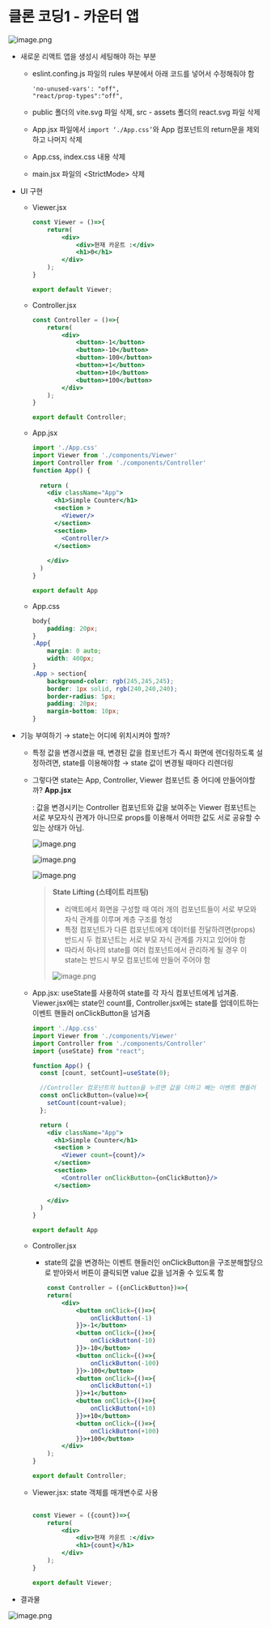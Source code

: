 # 클론 코딩1 - 카운터 앱

![image.png](image.png)

- 새로운 리액트 앱을 생성시 세팅해야 하는 부분
    - eslint.confing.js 파일의 rules 부분에서 아래 코드를 넣어서 수정해줘야 함
        
        ```
        'no-unused-vars': "off",
        "react/prop-types":"off",
        ```
        
    - public 폴더의 vite.svg 파일 삭제, src - assets 폴더의 react.svg 파일 삭제
    - App.jsx 파일에서 `import ‘./App.css’`와 App 컴포넌트의 return문을 제외하고 나머지 삭제
    - App.css, index.css 내용 삭제
    - main.jsx 파일의 \<StrictMode> 삭제
- UI 구현
    - Viewer.jsx
        
        ```jsx
        const Viewer = ()=>{
            return(
                <div>
                    <div>현재 카운트 :</div>
                    <h1>0</h1>
                </div>
            );
        }
        
        export default Viewer;
        
        ```
        
    - Controller.jsx
        
        ```jsx
        const Controller = ()=>{
            return(
                <div>
                    <button>-1</button>
                    <button>-10</button>
                    <button>-100</button>
                    <button>+1</button>
                    <button>+10</button>
                    <button>+100</button>
                </div>
            );
        }
        
        export default Controller;
        
        ```
        
    - App.jsx
        
        ```jsx
        import './App.css'
        import Viewer from './components/Viewer'
        import Controller from './components/Controller'
        function App() {
          
          return (
            <div className="App">
              <h1>Simple Counter</h1>
              <section >
                <Viewer/> 
              </section>
              <section>
                <Controller/> 
              </section>
              
            </div>
          )
        }
        
        export default App
        
        ```
        
    - App.css
        
        ```css
        body{
            padding: 20px;
        }
        .App{
            margin: 0 auto;
            width: 400px;
        }
        .App > section{
            background-color: rgb(245,245,245);
            border: 1px solid, rgb(240,240,240);
            border-radius: 5px;
            padding: 20px;
            margin-bottom: 10px;
        }
        ```
        
- 기능 부여하기 → state는 어디에 위치시켜야 할까?
    - 특정 값을 변경시켰을 때, 변경된 값을 컴포넌트가 즉시 화면에 렌더링하도록 설정하려면, state를 이용해야함 → state 값이 변경될 때마다 리렌더링
    - 그렇다면 state는 App, Controller, Viewer 컴포넌트 중 어디에 만들어야할까? **App.jsx**
        
        : 값을 변경시키는 Controller 컴포넌트와 값을 보여주는 Viewer 컴포넌트는 서로 부모자식 관계가 아니므로 props를 이용해서 어떠한 값도 서로 공유할 수 있는 상태가 아님.
        
        ![image.png](image%201.png)
        
        ![image.png](image%202.png)
        
        ![image.png](image%203.png)
        
        > **State Lifting (스테이트 리프팅)**
        > 
        > - 리액트에서 화면을 구성할 때 여러 개의 컴포넌트들이 서로 부모와 자식 관계를 이루며 계층 구조를 형성
        > - 특정 컴포넌트가 다른 컴포넌트에게 데이터를 전달하려면(props) 반드시 두 컴포넌트는 서로 부모 자식 관계를 가지고 있어야 함
        > - 따라서 하나의 state를 여러 컴포넌트에서 관리하게 될 경우 이 state는 반드시 부모 컴포넌트에 만들어 주어야 함
        > 
        > ![image.png](image%204.png)
        > 
    - App.jsx: useState를 사용하여 state를 각 자식 컴포넌트에게 넘겨줌. Viewer.jsx에는 state인 count를, Controller.jsx에는 state를 업데이트하는 이벤트 핸들러 onClickButton을 넘겨줌
        
        ```jsx
        import './App.css'
        import Viewer from './components/Viewer'
        import Controller from './components/Controller'
        import {useState} from "react";
        
        function App() {
          const [count, setCount]=useState(0);
        
          //Controller 컴포넌트의 button을 누르면 값을 더하고 빼는 이벤트 핸들러
          const onClickButton=(value)=>{
            setCount(count+value);
          };
        
          return (
            <div className="App">
              <h1>Simple Counter</h1>
              <section >
                <Viewer count={count}/> 
              </section>
              <section>
                <Controller onClickButton={onClickButton}/> 
              </section>
              
            </div>
          )
        }
        
        export default App
        
        ```
        
    - Controller.jsx
        - state의 값을 변경하는 이벤트 핸들러인 onClickButton을 구조분해할당으로 받아와서 버튼이 클릭되면 value 값을 넘겨줄 수 있도록 함
        
        ```jsx
        	const Controller = ({onClickButton})=>{
            return(
                <div>
                    <button onClick={()=>{
                        onClickButton(-1)
                    }}>-1</button>
                    <button onClick={()=>{
                        onClickButton(-10)
                    }}>-10</button>
                    <button onClick={()=>{
                        onClickButton(-100)
                    }}>-100</button>
                    <button onClick={()=>{
                        onClickButton(+1)
                    }}>+1</button>
                    <button onClick={()=>{
                        onClickButton(+10)
                    }}>+10</button>
                    <button onClick={()=>{
                        onClickButton(+100)
                    }}>+100</button>
                </div>
            );
        }
        
        export default Controller;
        
        ```
        
    - Viewer.jsx: state 객체를 매개변수로 사용
        
        ```jsx
        	
        const Viewer = ({count})=>{
            return(
                <div>
                    <div>현재 카운트 :</div>
                    <h1>{count}</h1>
                </div>
            );
        }
        
        export default Viewer;
        
        ```
        
- 결과물

![image.png](image%205.png)